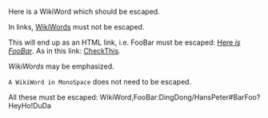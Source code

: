 Here is a WikiWord which should be escaped.

In links, [WikiWords][1] must not be escaped.

This will end up as an HTML link, i.e. FooBar must be escaped: [Here *is
FooBar*][1]. As in this link: <a href="http://foo.bar">CheckThis</a>.

*WikiWords* may be emphasized.

`A WikiWord in MonoSpace` does not need to be escaped.

All these must be escaped: WikiWord,FooBar:DingDong/HansPeter#BarFoo?HeyHo!DuDa

[1]: http://foo.bar